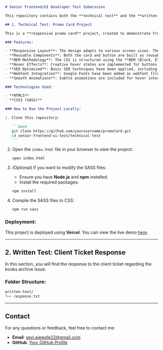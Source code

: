 ````md
# Senior Frontend/UI Developer Test Submission

This repository contains both the **technical test** and the **written response** for the Senior Frontend/UI Developer role.

## 1. Technical Test: Promo Card Project

This is a **responsive promo card** project, created to demonstrate frontend development skills including component reusability, responsive design, and creativity in hover states. The project follows the provided Figma design specifications and includes the following features:

### Features:

- **Responsive Layout**: The design adapts to various screen sizes. The maximum width of the layout is set to `80rem`, ensuring a good user experience across all devices.
- **Reusable Components**: Both the card and button are built as reusable components. Each card is clickable and includes hover states for improved interaction.
- **BEM Methodology**: The CSS is structured using the **BEM (Block, Element, Modifier)** methodology for modular and reusable styles.
- **Hover Effects**: Creative hover states are implemented for buttons and cards to enhance user interaction.
- **SEO Optimized**: Basic SEO techniques have been applied, including appropriate meta tags and clean semantic HTML for better search engine visibility.
- **Webfont Integration**: Google Fonts have been added as webfont files, ensuring consistent typography across browsers.
- **Smooth Animations**: Subtle animations are included for hover interactions to improve the visual experience.

### Technologies Used:

- **HTML5**
- **CSS3 (SASS)**

### How to Run the Project Locally:

1. Clone this repository:

   ```bash
   git clone https://github.com/yourusername/promoCard.git
   cd senior-frontend-ui-test/technical-test
   ```
````

2. Open the `index.html` file in your browser to view the project:

   ```bash
   open index.html
   ```

3. (Optional) If you want to modify the SASS files:

   - Ensure you have **Node.js** and **npm** installed.
   - Install the required packages:

   ```bash
   npm install
   ```

4. Compile the SASS files to CSS:

   ```bash
   npm run sass
   ```

### Deployment:

This project is deployed using **Vercel**. You can view the live demo [here](https://promo-cards-gamma.vercel.app/).

---

## 2. Written Test: Client Ticket Response

In this section, you will find the response to the client ticket regarding the books archive issue.

### Folder Structure:

```bash
written-test/
└── response.txt
```

---

## Contact

For any questions or feedback, feel free to contact me:

- **Email**: seyi.ajewole22@gmail.com
- **GitHub**: [Your GitHub Profile](https://github.com/Sheyitofunmi)

```

```
